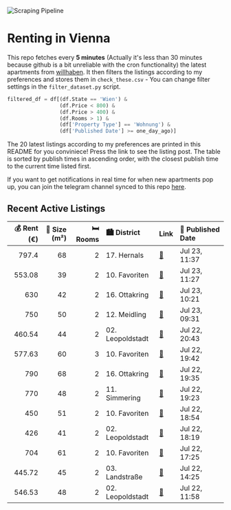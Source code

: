 ![Scraping Pipeline](https://github.com/AthomsG/renting-in-vienna/actions/workflows/run_pipeline.yml/badge.svg)


# Renting in Vienna

This repo fetches every **5 minutes** (Actually it's less than 30 minutes because github is a bit unreliable with the cron functionality) the latest apartments from [willhaben](https://www.willhaben.at/).
It then filters the listings according to my preferences and stores them in `check_these.csv` - You can change filter settings in the `filter_dataset.py` script.

```python
filtered_df = df[(df.State == 'Wien') & 
                 (df.Price < 800) &
                 (df.Price > 400) &
                 (df.Rooms > 1) &
                 (df['Property Type'] == 'Wohnung') &
                 (df['Published Date'] >= one_day_ago)]
```

The 20 latest listings according to my preferences are printed in this README for you conviniece! Press the link to see the listing post.
The table is sorted by publish times in ascending order, with the closest publish time to the current time listed first.

If you want to get notifications in real time for when new apartments pop up, you can join the telegram channel synced to this repo [here](https://t.me/+1HPAYOf5BSsyNTlk).

## Recent Active Listings

|   💰 Rent (€) |   📏 Size (m²) |   🛏️ Rooms | 🏙️ District      | Link                                                                                                                                                                                   | 📅 Published Date   |
|-------------:|--------------:|-----------:|:-----------------|:---------------------------------------------------------------------------------------------------------------------------------------------------------------------------------------|:-------------------|
|       797.4  |            68 |          2 | 17. Hernals      | [🔗](https://www.willhaben.at/iad/immobilien/d/mietwohnungen/wien/wien-1170-hernals/charmante-2-zimmer-wohnung-mit-einbauk%C3%BCche-in-1170-wien---ab-sofort-beziehbar%21-2024833626/)  | Jul 23, 11:37      |
|       553.08 |            39 |          2 | 10. Favoriten    | [🔗](https://www.willhaben.at/iad/immobilien/d/mietwohnungen/wien/wien-1100-favoriten/sanirte-1-zimmer-wohnung-n%C3%A4he-reumannplatz%21-1239555604/)                                   | Jul 23, 11:27      |
|       630    |            42 |          2 | 16. Ottakring    | [🔗](https://www.willhaben.at/iad/immobilien/d/mietwohnungen/wien/wien-1160-ottakring/charmante-2-zimmer-wohnung-in-ottakring-1601482759/)                                              | Jul 23, 10:21      |
|       750    |            50 |          2 | 12. Meidling     | [🔗](https://www.willhaben.at/iad/immobilien/d/mietwohnungen/wien/wien-1120-meidling/helle-2-zimmer-wohnung-i-top-anbindung-i-n%C3%A4he-sch%C3%B6nbrunn-2073893781/)                    | Jul 23, 09:31      |
|       460.54 |            44 |          2 | 02. Leopoldstadt | [🔗](https://www.willhaben.at/iad/immobilien/d/mietwohnungen/wien/wien-1020-leopoldstadt/direktvergabe---gemeinde-wohnung-von-wiener-wohnen---1020-wien-1045035292/)                    | Jul 22, 20:43      |
|       577.63 |            60 |          3 | 10. Favoriten    | [🔗](https://www.willhaben.at/iad/immobilien/d/mietwohnungen/wien/wien-1100-favoriten/gemeinde-wohnung-von-wiener-wohnen---direktvergabe-915984795/)                                    | Jul 22, 19:42      |
|       790    |            68 |          2 | 16. Ottakring    | [🔗](https://www.willhaben.at/iad/immobilien/d/mietwohnungen/wien/wien-1160-ottakring/unbefristet-1516865725/)                                                                          | Jul 22, 19:35      |
|       770    |            48 |          2 | 11. Simmering    | [🔗](https://www.willhaben.at/iad/immobilien/d/mietwohnungen/wien/wien-1110-simmering/48m2-im-ruhigen-teil-simmerings-1632409426/)                                                      | Jul 22, 19:23      |
|       450    |            51 |          2 | 10. Favoriten    | [🔗](https://www.willhaben.at/iad/immobilien/d/mietwohnungen/wien/wien-1100-favoriten/direktvergabe-gemeindewohnung-51m2-wiener-wohnen-ticket-notwendig-1504331306/)                    | Jul 22, 18:54      |
|       426    |            41 |          2 | 02. Leopoldstadt | [🔗](https://www.willhaben.at/iad/immobilien/d/mietwohnungen/wien/wien-1020-leopoldstadt/gemeindewohnung-im-2.-bezirk-zu-vergeben---vms:-31.5.2025-1587969267/)                         | Jul 22, 18:19      |
|       704    |            61 |          2 | 10. Favoriten    | [🔗](https://www.willhaben.at/iad/immobilien/d/mietwohnungen/wien/wien-1100-favoriten/quellenstra%C3%9Fe---2-zimmer-altbau-mit-extra-einbauk%C3%BCche-im-2.-stock-1493230272/)          | Jul 22, 17:25      |
|       445.72 |            45 |          2 | 03. Landstraße   | [🔗](https://www.willhaben.at/iad/immobilien/d/mietwohnungen/wien/wien-1030-landstra%C3%9Fe/%28reserviert%29-wiener-wohnen-direktvergabe-vormerkschein-30.06.2025-2-zimmer-1838038838/) | Jul 22, 14:25      |
|       546.53 |            48 |          2 | 02. Leopoldstadt | [🔗](https://www.willhaben.at/iad/immobilien/d/mietwohnungen/wien/wien-1020-leopoldstadt/direktvergabe-gemeindebau:-1020-2.-bezirk-bei-donau-2-zimmer-mit-balkon-779695420/)            | Jul 22, 11:58      |
